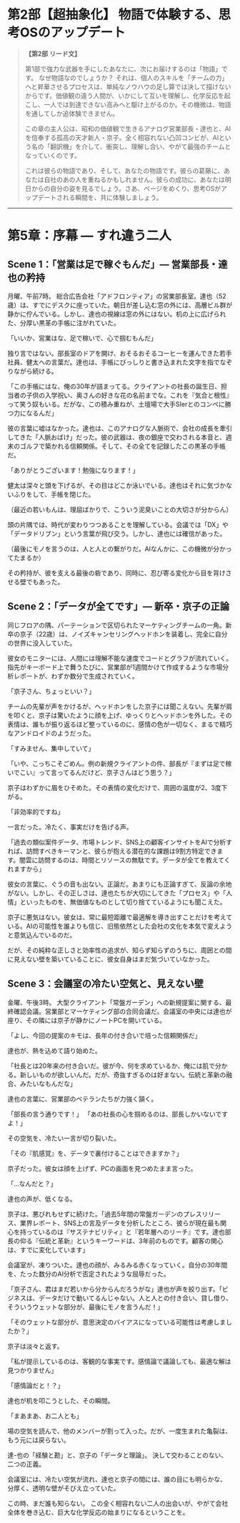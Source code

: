 # 第2部【超抽象化】 物語で体験する、思考OSのアップデート

> **【第2部 リード文】**
>
> 第1部で強力な武器を手にしたあなたに、次にお届けするのは「物語」です。 なぜ物語なのでしょうか？ それは、個人のスキルを「チームの力」へと昇華させるプロセスは、単純なノウハウの足し算では決して描けないからです。価値観の違う人間が、いかにして互いを理解し、化学反応を起こし、一人では到達できない高みへと駆け上がるのか。その機微は、物語を通してしか追体験できません。
>
> この章の主人公は、昭和の価値観で生きるアナログ営業部長・達也と、AIを信奉する孤高の天才新人・京子。全く相容れない凸凹コンビが、AIという名の「翻訳機」を介して、衝突し、理解し合い、やがて最強のチームとなっていくのです。
>
> これは彼らの物語であり、そして、あなたの物語です。彼らの葛藤に、あなたは自社のあの人を重ねるかもしれません。彼らの成功に、あなたは明日からの自分の姿を見るでしょう。さあ、ページをめくり、思考OSがアップデートされる瞬間を、共に体験しましょう。

---

# 第5章：序幕 ― すれ違う二人

## Scene 1：「営業は足で稼ぐもんだ」― 営業部長・達也の矜持

月曜、午前7時。
総合広告会社「アドフロンティア」の営業部長室。達也（52歳）は、すでにデスクに座っていた。朝日が差し込む窓の外には、高層ビル群が静かに佇んでいる。しかし、達也の視線は窓の外にはない。机の上に広げられた、分厚い黒革の手帳に注がれていた。

「いいか、営業はな、足で稼いで、心で掴むもんだ」

独り言ではない。部長室のドアを開け、おそるおそるコーヒーを運んできた若手社員、健太への言葉だ。達也は、手帳にびっしりと書き込まれた文字を指でなぞりながら続ける。

「この手帳にはな、俺の30年が詰まってる。クライアントの社長の誕生日、担当者の子供の入学祝い、奥さんの好きな花の名前までな。これを『気合と根性』って笑う奴もいる。だがな、この積み重ねが、土壇場で大手SIerとのコンペに勝つ力になるんだ」

彼の言葉に嘘はなかった。達也は、このアナログな人脈術で、会社の成長を牽引してきた「人脈おばけ」だった。彼の武器は、夜の銀座で交わされる本音と、週末のゴルフで築かれる信頼関係。そして、その全てを記録したこの黒革の手帳だ。

「ありがとうございます！勉強になります！」

健太は深々と頭を下げるが、その目はどこか泳いでいる。達也はそれに気づかないふりをして、手帳を閉じた。

（最近の若いもんは、理屈ばかりで、こういう泥臭いことの大切さが分からん）

頭の片隅では、時代が変わりつつあることを理解している。会議では「DX」や「データドリブン」という言葉が飛び交う。しかし、達也には確信があった。

（最後にモノを言うのは、人と人との繋がりだ。AIなんかに、この機微が分かってたまるか）

その矜持が、彼を支える最後の砦であり、同時に、忍び寄る変化から目を背けさせる壁でもあった。

## Scene 2：「データが全てです」― 新卒・京子の正論

同じフロアの隅、パーテーションで区切られたマーケティングチームの一角。新卒の京子（22歳）は、ノイズキャンセリングヘッドホンを装着し、完全に自分の世界に没入していた。

彼女のモニターには、人間には理解不能な速度でコードとグラフが流れていく。指先がキーボード上で舞うたびに、営業部が1週間かけて作成するような市場分析レポートが、わずか数分で生成されていく。

「京子さん、ちょっといい？」

チームの先輩が声をかけるが、ヘッドホンをした京子には聞こえない。先輩が肩を叩くと、京子は驚いたように顔を上げ、ゆっくりとヘッドホンを外した。その表情は、誰もが振り返るほど整っているのに、感情の色が一切なく、まるで精巧なアンドロイドのようだった。

「すみません、集中していて」

「いや、こっちこそごめん。例の新規クライアントの件、部長が『まずは足で稼いでこい』って言ってるんだけど、京子さんはどう思う？」

京子はわずかに眉をひそめた。その表情の変化だけで、周囲の温度が2、3度下がる。

「非効率的ですね」

一言だった。冷たく、事実だけを告げる声。

「過去の類似案件データ、市場トレンド、SNS上の顧客インサイトをAIで分析すれば、訪問すべきキーマンと、彼らが抱える潜在的な課題は9割方特定できます。闇雲に訪問するのは、時間とリソースの無駄です。データが全てを教えてくれますから」

彼女の言葉に、ぐうの音も出ない。正論だ。あまりにも正論すぎて、反論の余地がない。しかし、その正しさは、達也たちが大切にしてきた「プロセス」や「人情」といったものを、無価値なものとして切り捨てているようにも聞こえた。

京子に悪気はない。彼女は、常に最短距離で最適解を導き出すことだけを考えている。AIの可能性を誰よりも信じ、旧態依然とした会社の文化を本気で変えようと意気込んでいるのだ。

だが、その純粋な正しさと効率性の追求が、知らず知らずのうちに、周囲との間に見えない壁を築いていることに、彼女自身はまだ気づいていなかった。

## Scene 3：会議室の冷たい空気と、見えない壁

金曜、午後3時。
大型クライアント「常盤ガーデン」への新規提案に関する、最終確認会議。営業部とマーケティング部の合同会議だ。会議室の中央には達也が座り、その隣には京子が静かにノートPCを開いている。

「よし、今回の提案のキモは、長年の付き合いで培った信頼関係だ」

達也が、熱を込めて語り始めた。

「社長とは20年来の付き合いだ。彼が今、何を求めているか、俺には肌で分かる。新しいものが欲しいんだ。だが、奇抜すぎるのは好まない。伝統と革新の融合、みたいなもんだな」

達也の言葉に、営業部のベテランたちが力強く頷く。

「部長の言う通りです！」
「あの社長の心を掴めるのは、部長しかいないですよ！」

その空気を、冷たい一言が切り裂いた。

「その『肌感覚』を、データで裏付けることはできますか？」

京子だった。彼女は顔を上げず、PCの画面を見つめたまま言った。

「…なんだと？」

達也の声が、低くなる。

京子は、悪びれもせずに続けた。「過去5年間の常盤ガーデンのプレスリリース、業界レポート、SNS上の言及データを分析したところ、彼らが現在最も関心を持っているのは『サステナビリティ』と『若年層へのリーチ』です。達也部長の仰る『伝統と革新』というキーワードは、3年前のものです。顧客の関心は、すでに変化しています」

会議室が、凍りついた。達也の顔が、みるみる赤くなっていく。自分の30年間を、たった数分のAI分析で否定されたような屈辱だった。

「京子さん、君はまだ若いから分からんだろうがな」達也が声を絞り出す。「ビジネスは、データだけで動いてるんじゃない。人と人との付き合い、貸し借り、そういうウェットな部分が、最後にモノを言うんだ！」

「そのウェットな部分が、意思決定のバイアスになっている可能性は考慮しましたか？」

京子は淡々と返す。

「私が提示しているのは、客観的な事実です。感情論で議論しても、最適な解は見つかりません」

「感情論だと！？」

達也が机を叩こうとした、その瞬間。

「まあまあ、お二人とも」

場の空気を読んで、他のメンバーが割って入った。だが、一度生まれた亀裂は、もう元には戻らない。

達-也の「経験と勘」と、京子の「データと理論」。
決して交わることのない、二つの正義。

会議室には、冷たい空気が流れ、達也と京子の間には、誰の目にも明らかな、分厚く、透明な壁がそびえ立っていた。

この時、まだ誰も知らない。
この全く相容れない二人の出会いが、やがて会社全体を巻き込む、巨大な化学反応の始まりになるということを。
